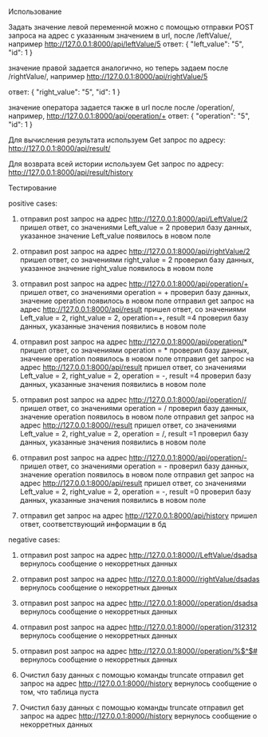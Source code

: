 Использование

Задать значение левой переменной можно с помощью отправки POST запроса на адрес 
с указанным значением в url, после /leftValue/, например http://127.0.0.1:8000/api/leftValue/5
ответ:
{
"left_value": "5",
"id": 1
}

 значение правой задается аналогично, но теперь задаем после /rightValue/,
 например http://127.0.0.1:8000/api/rightValue/5

ответ:
{
"right_value": "5",
"id": 1
}

значение оператора задается также в url после после /operation/, например,
http://127.0.0.1:8000/api/operation/+
ответ:
{
"operation": "5",
"id": 1
}

Для вычисления результата используем Get запрос по адресу:
http://127.0.0.1:8000/api/result/

Для возврата всей истории используем Get запрос по адресу:
http://127.0.0.1:8000/api/result/history


Тестирование

positive cases:

1. отправил post запрос на адрес http://127.0.0.1:8000/api/LeftValue/2
    пришел ответ, со значениями Left_value = 2
    проверил базу данных, указанное значение Left_value появилось в новом поле

2. отправил post запрос на адрес http://127.0.0.1:8000/api/rightValue/2
    пришел ответ, со значениями right_value = 2
    проверил базу данных, указанное значение right_value появилось в новом поле

3. отправил post запрос на адрес http://127.0.0.1:8000/api/operation/+
    пришел ответ, со значениями operation = +
    проверил базу данных, значение operation появилось в новом поле
    отправил get запрос на адрес http://127.0.0.1:8000/api/result
    пришел ответ, со значениями Left_value = 2, right_value = 2, operation=+, result =4
    проверил базу данных, указанные значения появились в новом поле

4. отправил post запрос на адрес http://127.0.0.1:8000/api/operation/*
    пришел ответ, со значениями operation = *
    проверил базу данных, значение operation появилось в новом поле
    отправил get запрос на адрес http://127.0.0.1:8000/api/result
    пришел ответ, со значениями Left_value = 2, right_value = 2, operation = -, result =4
    проверил базу данных, указанные значения появились в новом поле

5. отправил post запрос на адрес http://127.0.0.1:8000/api/operation//
    пришел ответ, со значениями operation = /
    проверил базу данных, значение operation появилось в новом поле
    отправил get запрос на адрес http://127.0.0.1:8000//result
    пришел ответ, со значениями Left_value = 2, right_value = 2, operation = /, result =1
    проверил базу данных, указанные значения появились в новом поле

6. отправил post запрос на адрес http://127.0.0.1:8000/api/operation/-
    пришел ответ, со значениями operation = -
    проверил базу данных, значение operation появилось в новом поле
    отправил get запрос на адрес http://127.0.0.1:8000/api/result
    пришел ответ, со значениями Left_value = 2, right_value = 2, operation = -, result =0
    проверил базу данных, указанные значения появились в новом поле

7. отправил get запрос на адрес http://127.0.0.1:8000/api/history
    пришел ответ, соответствующий информации в бд    

negative cases:

1. отправил post запрос на адрес http://127.0.0.1:8000//LeftValue/dsadsa
    вернулось сообщение о некорретных данных

2. отправил post запрос на адрес http://127.0.0.1:8000//rightValue/dsadas
    вернулось сообщение о некорретных данных

3. отправил post запрос на адрес http://127.0.0.1:8000//operation/dsadsa
    вернулось сообщение о некорретных данных

4. отправил post запрос на адрес http://127.0.0.1:8000//operation/312312
    вернулось сообщение о некорретных данных

5. отправил post запрос на адрес http://127.0.0.1:8000//operation/%$^$#
    вернулось сообщение о некорретных данных

6. Очистил базу данных с помощью команды truncate
    отправил get запрос на адрес http://127.0.0.1:8000//history
    вернулось сообщение о том, что таблица пуста

7. Очистил базу данных с помощью команды truncate
    отправил get запрос на адрес http://127.0.0.1:8000//history
    вернулось сообщение о некорретных данных
